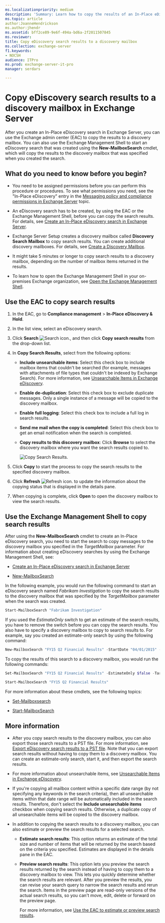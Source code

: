 ```yaml
---
ms.localizationpriority: medium
description: 'Summary: Learn how to copy the results of an In-Place eDiscovery search to a discovery mailbox in Exchange Server 2016 and Exchange Server 2019.'
ms.topic: article
author:JoanneHendrickson
ms.author:jhendr
ms.assetid: bff2ce89-9e6f-494a-bd6a-2f2011507845
ms.reviewer:
title: Copy eDiscovery search results to a discovery mailbox
ms.collection: exchange-server
f1.keywords:
- NOCSH
audience: ITPro
ms.prod: exchange-server-it-pro
manager: serdars

---
```


# Copy eDiscovery search results to a discovery mailbox in Exchange Server

After you create an In-Place eDiscovery search in Exchange Server, you can use the Exchange admin center (EAC) to copy the results to a discovery mailbox. You can also use the Exchange Management Shell to start an eDiscovery search that was created using the **New-MailboxSearch** cmdlet, which will copy the results to the discovery mailbox that was specified when you created the search.

## What do you need to know before you begin?

- You need to be assigned permissions before you can perform this procedure or procedures. To see what permissions you need, see the "In-Place eDiscovery" entry in the [Messaging policy and compliance permissions in Exchange Server](../../permissions/feature-permissions/policy-and-compliance-permissions.md) topic.

- An eDiscovery search has to be created, by using the EAC or the Exchange Management Shell, before you can copy the search results. For details, see [Create an In-Place eDiscovery search in Exchange Server](create-searches.md).

- Exchange Server Setup creates a discovery mailbox called **Discovery Search Mailbox** to copy search results. You can create additional discovery mailboxes. For details, see [Create a Discovery Mailbox](../../../ExchangeServer2013/create-a-discovery-mailbox-exchange-2013-help.md).

- It might take 5 minutes or longer to copy search results to a discovery mailbox, depending on the number of mailbox items returned in the results.

- To learn how to open the Exchange Management Shell in your on-premises Exchange organization, see [Open the Exchange Management Shell](/powershell/exchange/open-the-exchange-management-shell).

## Use the EAC to copy search results

1. In the EAC, go to **Compliance management** \> **In-Place eDiscovery & Hold**.

2. In the list view, select an eDiscovery search.

3. Click **Search** ![Search icon.](../../media/ITPro_EAC_.png), and then click **Copy search results** from the drop-down list.

4. In **Copy Search Results**, select from the following options:

   - **Include unsearchable items**: Select this check box to include mailbox items that couldn't be searched (for example, messages with attachments of file types that couldn't be indexed by Exchange Search). For more information, see [Unsearchable Items in Exchange eDiscovery](../../../ExchangeServer2013/unsearchable-items-in-exchange-ediscovery-exchange-2013-help.md).

   - **Enable de-duplication**: Select this check box to exclude duplicate messages. Only a single instance of a message will be copied to the discovery mailbox.

   - **Enable full logging**: Select this check box to include a full log in search results.

   - **Send me mail when the copy is completed**: Select this check box to get an email notification when the search is completed.

   - **Copy results to this discovery mailbox**: Click **Browse** to select the discovery mailbox where you want the search results copied to.

     ![Copy Search Results.](../../media/TA_MRM_CopySearchResults.gif)

5. Click **Copy** to start the process to copy the search results to the specified discovery mailbox.

6. Click **Refresh** ![Refresh icon.](../../media/ITPro_EAC_RefreshIcon.png) to update the information about the copying status that is displayed in the details pane.

7. When copying is complete, click **Open** to open the discovery mailbox to view the search results.

## Use the Exchange Management Shell to copy search results

After using the **New-MailboxSearch** cmdlet to create an In-Place eDiscovery search, you need to start the search to copy messages to the discovery mailbox you specified in the _TargetMailbox_ parameter. For information about creating eDiscovery searches by using the Exchange Management Shell, see:

- [Create an In-Place eDiscovery search in Exchange Server](create-searches.md)

- [New-MailboxSearch](/powershell/module/exchange/new-mailboxsearch)

In the following example, you would run the following command to start an eDiscovery search named *Fabrikam Investigation* to copy the search results to the discovery mailbox that was specified by the _TargetMailbox_ parameter when the search was created.

```PowerShell
Start-MailboxSearch "Fabrikam Investigation"
```

If you used the _EstimateOnly_ switch to get an estimate of the search results, you have to remove the switch before you can copy the search results. You also have to specify a discovery mailbox to copy to search results to. For example, say you created an estimate-only search by using the following command:

```PowerShell
New-MailboxSearch "FY15 Q2 Financial Results" -StartDate "04/01/2015" -EndDate "06/30/2015" -SourceMailboxes "DG-Finance" -SearchQuery '"Financial" AND "Fabrikam"' -EstimateOnly -IncludeUnsearchableItems

```

To copy the results of this search to a discovery mailbox, you would run the following commands:

```PowerShell
Set-MailboxSearch "FY15 Q2 Financial Results" -EstimateOnly $false -TargetMailbox "Discovery Search Mailbox"
```

```PowerShell
Start-MailboxSearch "FY15 Q2 Financial Results"
```

For more information about these cmdlets, see the following topics:

- [Set-Mailboxsearch](/powershell/module/exchange/set-mailboxsearch)

- [Start-MailboxSearch](/powershell/module/exchange/start-mailboxsearch)

## More information

- After you copy search results to the discovery mailbox, you can also export those search results to a PST file. For more information, see [Export eDiscovery search results to a PST file](export-results-to-pst.md). Note that you can export search results without having to copy them to a discovery mailbox. You can create an estimate-only search, start it, and then export the search results.

- For more information about unsearchable items, see [Unsearchable Items in Exchange eDiscovery](../../../ExchangeServer2013/unsearchable-items-in-exchange-ediscovery-exchange-2013-help.md).

- If you're copying all mailbox content within a specific date range (by not specifying any keywords in the search criteria), then all unsearchable items within that date range will be automatically included in the search results. Therefore, don't select the **Include unsearchable items** checkbox when copying search results. Otherwise, a duplicate copy of all unsearchable items will be copied to the discovery mailbox.

- In addition to copying the search results to a discovery mailbox, you can also estimate or preview the search results for a selected search.

  - **Estimate search results**: This option returns an estimate of the total size and number of items that will be returned by the search based on the criteria you specified. Estimates are displayed in the details pane in the EAC.

  - **Preview search results**: This option lets you preview the search results returned by the search instead of having to copy them to a discovery mailbox to view. This lets you quickly determine whether the search results are relevant. After you preview the results, you can revise your search query to narrow the search results and rerun the search. Items in the preview page are read-only versions of the actual search results, so you can't move, edit, delete or forward on the preview page.

    For more information, see [Use the EAC to estimate or preview search results](create-searches.md#use-the-eac-to-estimate-or-preview-search-results).
